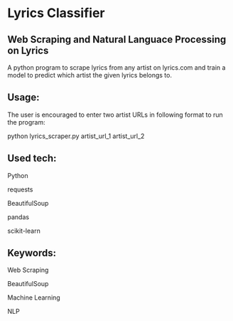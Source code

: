 # Lyrics Classifier

## Web Scraping and Natural Languace Processing on Lyrics

A python program to scrape lyrics from any artist on lyrics.com and train a model to predict which artist the given lyrics belongs to.

## Usage: 
The user is encouraged to enter two artist URLs in following format to run the program:

python lyrics_scraper.py artist_url_1 artist_url_2

## Used tech:

Python
  
requests
  
BeautifulSoup
  
pandas
  
scikit-learn
  
  
## Keywords:

Web Scraping
  
BeautifulSoup
  
Machine Learning
  
NLP
